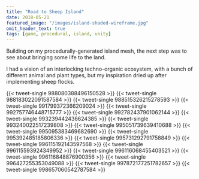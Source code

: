 ```yaml
---
title: "Road to Sheep Island"
date: 2018-05-21
featured_image: "/images/island-shaded-wireframe.jpg"
omit_header_text: true
tags: [game, procedural, island, unity]
---
```

Building on my procedurally-generated island mesh, the next step was to see about bringing some life to the land.
<!--more-->
I had a vision of an interlocking techno-organic ecosystem, with a bunch of different animal and plant types, but my inspiration dried up after implementing sheep flocks.

{{< tweet-single 988080388496150528 >}}
{{< tweet-single 988183022091587584 >}}
{{< tweet-single 988515326215278593 >}}
{{< tweet-single 991799372366209024 >}}
{{< tweet-single 992757746448715777 >}}
{{< tweet-single 992782437901062144 >}}
{{< tweet-single 993239442436624385 >}}
{{< tweet-single 993240022517239808 >}}
{{< tweet-single 995051739639410688 >}}
{{< tweet-single 995095383469682690 >}}
{{< tweet-single 995392485185806336 >}}
{{< tweet-single 995731292791758849 >}}
{{< tweet-single 996115192143597568 >}}
{{< tweet-single 996115593924349952 >}}
{{< tweet-single 996116068455403521 >}}
{{< tweet-single 996116848876900356 >}}
{{< tweet-single 996427255353049088 >}}
{{< tweet-single 997872177251782657 >}}
{{< tweet-single 998657060542787584 >}}